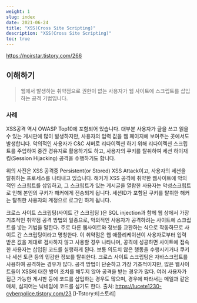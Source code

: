 ```yaml
---
weight: 1
slug: index
date: 2021-06-24
title: "XSS(Cross Site Scripting)"
description: "XSS(Cross Site Scripting)"
toc: true
---
```


https://noirstar.tistory.com/266

## 이해하기

> 웹에서 발생하는 취약점으로 권한이 없는 사용자가 웹 사이트에 스크립트를 삽입하는 공격 기법입니다.

### 사례
 
 
 XSS공격 역시 OWASP Top10에 포함되어 있습니다. 대부분 사용자가 글을 쓰고 읽을 수 있는 게시판에 많이 발생하지만, 사용자의 입력 값을 웹 페이지에 보여주는 곳에서도 발생합니다. 악의적인 사용자가 C&C 서버로 리다이렉션 하기 위해 리다이렉션 스크립트를 주입하여 중간 경유지로 활용하기도 하고, 사용자의 쿠키를 탈취하여 세션 하이재킹(Session Hijacking) 공격을 수행하기도 합니다.

 위의 사진은 XSS 공격중 Persistent(or Stored) XSS Attack이고, 사용자의 세션을 탈취하는 프로세스를 나타내고 있습니다. 해커가 XSS 공격에 취약한 웹사이트에 악의적인 스크립트를 삽입하고, 그 스크립트가 있는 게시글을 열람한 사용자는 악성스크립트로 인해 본인의 쿠키가 해커에게 전송되게 됩니다. 세션ID가 포함된 쿠키를 탈취한 해커는 탈취한 사용자의 계정으로 로그인 하게 됩니다.



크로스 사이트 스크립팅(사이트 간 스크립팅 )은 SQL injection과 함께 웹 상에서 가장 기초적인 취약점 공격 방법의 일종으로, 악의적인 사용자가 공격하려는 사이트에 스크립트를 넣는 기법을 말한다.  주로 다른 웹사이트와 정보를 교환하는 식으로 작동하므로 사이트 간 스크립팅이라고 명칭한다.
이 취약점은 웹 애플리케이션이 사용자로부터 입력 받은 값을 제대로 검사하지 않고 사용할 경우 나타나며, 공격에 성공하면 사이트에 접속한 사용자는 삽입된 코드를 실행하게 된다. 보통 의도치 않은 행동을 수행시키거나 쿠키나 세션 토큰 등의 민감한 정보를 탈취한다.
크로스 사이트 스크립팅은 자바스크립트를 사용하여 공격하는 경우가 많다. 공격 방법이 단순하고 가장 기초적이지만, 많은 웹사이트들이 XSS에 대한 방어 조치를 해두지 않아 공격을 받는 경우가 많다. 여러 사용자가 접근 가능한 게시판 등에 코드를 삽입하는 경우도 많으며, 경우에 따라서는 메일과 같은 매체, 심지어는 닉네임에 코드를 심기도 한다.
출처: https://lucete1230-cyberpolice.tistory.com/23 [I-Tstory:티스토리]